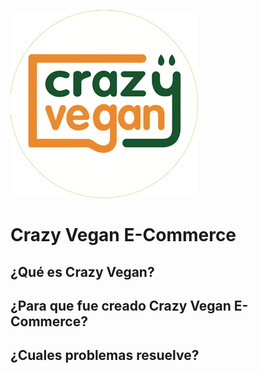 ![Alt text](https://raw.githubusercontent.com/No-Country/c11-01-m-python/main/GitImg/Logo-Redondo.png "Crazy Vegan Loco")
# Crazy Vegan E-Commerce

## ¿Qué es Crazy Vegan?

## ¿Para que fue creado Crazy Vegan E-Commerce?

## ¿Cuales problemas resuelve?
